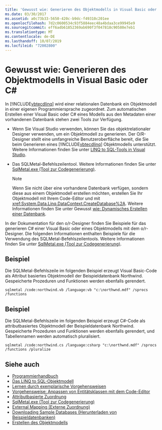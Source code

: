 ```yaml
---
title: 'Gewusst wie: Generieren des Objektmodells in Visual Basic oder C#'
ms.date: 03/30/2017
ms.assetid: a0c73b33-5650-420c-b9dc-f49310c201ee
ms.openlocfilehash: 7d2c0600534c93f5884eec48a4bdaa3ce99945e9
ms.sourcegitcommit: eff6adb61852369ab690f3f047818c90580e7eb1
ms.translationtype: MT
ms.contentlocale: de-DE
ms.lasthandoff: 10/07/2019
ms.locfileid: "72002800"
---
```

# <a name="how-to-generate-the-object-model-in-visual-basic-or-c"></a>Gewusst wie: Generieren des Objektmodells in Visual Basic oder C\#
In [!INCLUDE[vbtecdlinq](../../../../../../includes/vbtecdlinq-md.md)] wird einer relationalen Datenbank ein Objektmodell in einer eigenen Programmiersprache zugeordnet. Zum automatischen Erstellen einer Visual Basic oder C# eines Modells aus den Metadaten einer vorhandenen Datenbank stehen zwei Tools zur Verfügung.  
  
- Wenn Sie Visual Studio verwenden, können Sie das objektrelationaler Designer verwenden, um ein Objektmodell zu generieren. Der O/R-Designer stellt eine umfangreiche Benutzeroberfläche bereit, die Sie beim Generieren eines [!INCLUDE[vbtecdlinq](../../../../../../includes/vbtecdlinq-md.md)] Objektmodells unterstützt. Weitere Informationen finden Sie unter [LINQ to SQL-Tools in Visual Studio](https://docs.microsoft.com/visualstudio/data-tools/linq-to-sql-tools-in-visual-studio2).
  
- Das SQLMetal-Befehlszeilentool. Weitere Informationen finden Sie unter [SqlMetal.exe (Tool zur Codegenerierung)](../../../../tools/sqlmetal-exe-code-generation-tool.md).  
  
    > [!NOTE]
    > Wenn Sie nicht über eine vorhandene Datenbank verfügen, sondern diese aus einem Objektmodell erstellen möchten, erstellen Sie Ihr Objektmodell mit Ihrem Code-Editor und mit <xref:System.Data.Linq.DataContext.CreateDatabase%2A>. Weitere Informationen finden Sie unter Gewusst [wie: Dynamisches Erstellen einer Datenbank](how-to-dynamically-create-a-database.md).  
  
 In der Dokumentation für den o/r-Designer finden Sie Beispiele für das generieren C# einer Visual Basic oder eines Objektmodells mit dem o/r-Designer. Die folgenden Informationen enthalten Beispiele für die Verwendung des SQLMetal-Befehlszeilentools. Weitere Informationen finden Sie unter [SqlMetal.exe (Tool zur Codegenerierung)](../../../../tools/sqlmetal-exe-code-generation-tool.md).  
  
## <a name="example"></a>Beispiel  
 Die SQLMetal-Befehlszeile im folgenden Beispiel erzeugt Visual Basic-Code als Attribut basiertes Objektmodell der Beispieldatenbank Northwind. Gespeicherte Prozeduren und Funktionen werden ebenfalls gerendert.  
  
```console  
sqlmetal /code:northwind.vb /language:vb "c:\northwnd.mdf" /sprocs /functions  
```  
  
## <a name="example"></a>Beispiel  
 Die SQLMetal-Befehlszeile im folgenden Beispiel erzeugt C#-Code als attributbasiertes Objektmodell der Beispieldatenbank Northwind. Gespeicherte Prozeduren und Funktionen werden ebenfalls gerendert, und Tabellennamen werden automatisch pluralisiert.  
  
```console  
sqlmetal /code:northwind.cs /language:csharp "c:\northwnd.mdf" /sprocs /functions /pluralize  
```  
  
## <a name="see-also"></a>Siehe auch

- [Programmierhandbuch](programming-guide.md)
- [Das LINQ to SQL-Objektmodell](the-linq-to-sql-object-model.md)
- [Lernen durch exemplarische Vorgehensweisen](learning-by-walkthroughs.md)
- [Vorgehensweise: Anpassen von Entitätsklassen mit dem Code-Editor](how-to-customize-entity-classes-by-using-the-code-editor.md)
- [Attributbasierte Zuordnung](attribute-based-mapping.md)
- [SqlMetal.exe (Tool zur Codegenerierung)](../../../../tools/sqlmetal-exe-code-generation-tool.md)
- [External Mapping (Externe Zuordnung)](external-mapping.md)
- [Downloading Sample Databases (Herunterladen von Beispieldatenbanken)](downloading-sample-databases.md)
- [Erstellen des Objektmodells](creating-the-object-model.md)
